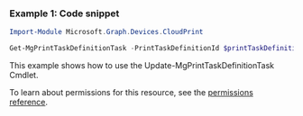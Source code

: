 ### Example 1: Code snippet

```powershellImport-Module Microsoft.Graph.Devices.CloudPrint

Get-MgPrintTaskDefinitionTask -PrintTaskDefinitionId $printTaskDefinitionId -PrintTaskId $printTaskId
```
This example shows how to use the Update-MgPrintTaskDefinitionTask Cmdlet.
To learn about permissions for this resource, see the [permissions reference](/graph/permissions-reference).


